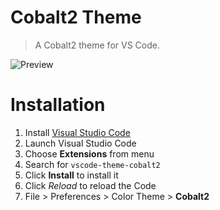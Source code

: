 # Cobalt2 Theme

> A Cobalt2 theme for VS Code.

![Preview](images/preview.gif)

# Installation

1. Install [Visual Studio Code](https://code.visualstudio.com/)
2. Launch Visual Studio Code
3. Choose **Extensions** from menu
4. Search for `vscode-theme-cobalt2`
5. Click **Install** to install it
6. Click _Reload_ to reload the Code
7. File > Preferences > Color Theme > **Cobalt2**
